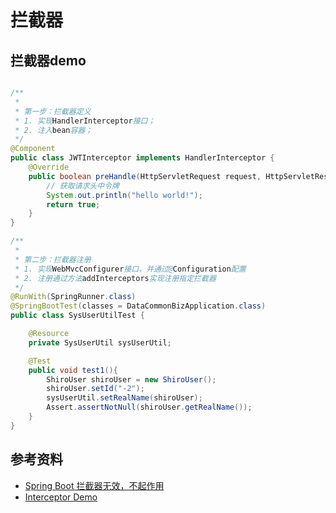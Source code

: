 # 拦截器

## 拦截器demo

```java

/**
 * 
 * 第一步：拦截器定义
 * 1. 实现HandlerInterceptor接口；
 * 2. 注入bean容器；
 */
@Component
public class JWTInterceptor implements HandlerInterceptor {
    @Override
    public boolean preHandle(HttpServletRequest request, HttpServletResponse response, Object handler) throws Exception {
        // 获取请求头中令牌
        System.out.println("hello world!");
        return true;
    }
}

/**
 * 
 * 第二步：拦截器注册
 * 1. 实现WebMvcConfigurer接口，并通过@Configuration配置
 * 2. 注册通过方法addInterceptors实现注册指定拦截器
 */
@RunWith(SpringRunner.class)
@SpringBootTest(classes = DataCommonBizApplication.class)
public class SysUserUtilTest {

    @Resource
    private SysUserUtil sysUserUtil;

    @Test
    public void test1(){
        ShiroUser shiroUser = new ShiroUser();
        shiroUser.setId("-2");
        sysUserUtil.setRealName(shiroUser);
        Assert.assertNotNull(shiroUser.getRealName());
    }
}
```

## 参考资料

- [Spring Boot 拦截器无效，不起作用](https://blog.csdn.net/u012862619/article/details/81557779)
- [Interceptor Demo](../../projects/springboot-globalexception/src/main/java/com/luozd/demo/interceptor)

    
